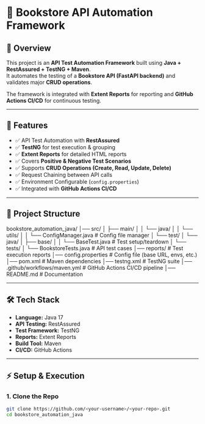 # 📘 Bookstore API Automation Framework

## 📖 Overview
This project is an **API Test Automation Framework** built using **Java + RestAssured + TestNG + Maven**.  
It automates the testing of a **Bookstore API (FastAPI backend)** and validates major **CRUD operations**.

The framework is integrated with **Extent Reports** for reporting and **GitHub Actions CI/CD** for continuous testing.

---

## 🚀 Features
- ✅ API Test Automation with **RestAssured**
- ✅ **TestNG** for test execution & grouping
- ✅ **Extent Reports** for detailed HTML reports
- ✅ Covers **Positive & Negative Test Scenarios**
- ✅ Supports **CRUD Operations (Create, Read, Update, Delete)**
- ✅ Request Chaining between API calls
- ✅ Environment Configurable (`config.properties`)
- ✅ Integrated with **GitHub Actions CI/CD**

---

## 📂 Project Structure
bookstore_automation_java/
│── src/
│ ├── main/
│ │ └── java/
│ │ └── utils/
│ │ └── ConfigManager.java # Config file manager
│ └── test/
│ └── java/
│ ├── base/
│ │ └── BaseTest.java # Test setup/teardown
│ └── tests/
│ └── BookstoreTests.java # API test cases
│── reports/ # Test execution reports
│── config.properties # Config file (base URL, envs, etc.)
│── pom.xml # Maven dependencies
│── testng.xml # TestNG suite
│── .github/workflows/maven.yml # GitHub Actions CI/CD pipeline
│── README.md # Documentation



---

## 🛠️ Tech Stack
- **Language:** Java 17
- **API Testing:** RestAssured
- **Test Framework:** TestNG
- **Reports:** Extent Reports
- **Build Tool:** Maven
- **CI/CD:** GitHub Actions

---

## ⚡ Setup & Execution

### 1. Clone the Repo
```bash
git clone https://github.com/<your-username>/<your-repo>.git
cd bookstore_automation_java
